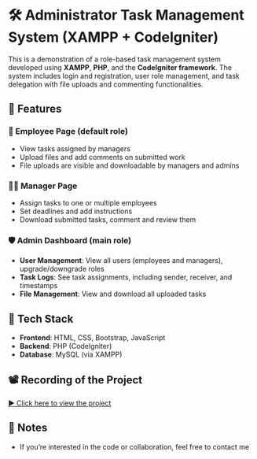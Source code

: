 # 🛠 Administrator Task Management System (XAMPP + CodeIgniter)

This is a demonstration of a role-based task management system developed using **XAMPP**, **PHP**, and the **CodeIgniter framework**. The system includes login and registration, user role management, and task delegation with file uploads and commenting functionalities.

## 🚀 Features

### 👤 Employee Page (default role)
- View tasks assigned by managers
- Upload files and add comments on submitted work
- File uploads are visible and downloadable by managers and admins

### 👨‍💼 Manager Page
- Assign tasks to one or multiple employees
- Set deadlines and add instructions
- Download submitted tasks, comment and review them

### 🛡 Admin Dashboard (main role)
- **User Management**: View all users (employees and managers), upgrade/downgrade roles
- **Task Logs**: See task assignments, including sender, receiver, and timestamps
- **File Management**: View and download all uploaded tasks

## 🎯 Tech Stack
- **Frontend**: HTML, CSS, Bootstrap, JavaScript
- **Backend**: PHP (CodeIgniter)
- **Database**: MySQL (via XAMPP)

## 📽 Recording of the Project

[▶️ Click here to view the project](https://raw.githubusercontent.com/RayaObaid/administrator-dashboard/main/taskmanagerr.mp4)

## 📝 Notes
- If you’re interested in the code or collaboration, feel free to contact me
